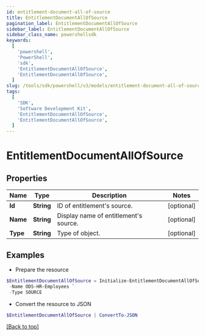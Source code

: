 ```yaml
---
id: entitlement-document-all-of-source
title: EntitlementDocumentAllOfSource
pagination_label: EntitlementDocumentAllOfSource
sidebar_label: EntitlementDocumentAllOfSource
sidebar_class_name: powershellsdk
keywords:
  [
    'powershell',
    'PowerShell',
    'sdk',
    'EntitlementDocumentAllOfSource',
    'EntitlementDocumentAllOfSource',
  ]
slug: /tools/sdk/powershell/v3/models/entitlement-document-all-of-source
tags:
  [
    'SDK',
    'Software Development Kit',
    'EntitlementDocumentAllOfSource',
    'EntitlementDocumentAllOfSource',
  ]
---
```


# EntitlementDocumentAllOfSource

## Properties

| Name     | Type       | Description                           | Notes      |
| -------- | ---------- | ------------------------------------- | ---------- |
| **Id**   | **String** | ID of entitlement's source.           | [optional] |
| **Name** | **String** | Display name of entitlement's source. | [optional] |
| **Type** | **String** | Type of object.                       | [optional] |

## Examples

- Prepare the resource

```powershell
$EntitlementDocumentAllOfSource = Initialize-EntitlementDocumentAllOfSource  -Id 2c91808b6e9e6fb8016eec1a2b6f7b5f `
 -Name ODS-HR-Employees `
 -Type SOURCE
```

- Convert the resource to JSON

```powershell
$EntitlementDocumentAllOfSource | ConvertTo-JSON
```

[[Back to top]](#)
